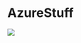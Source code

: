 # AzureStuff
<a href="https://portal.azure.com/#create/Microsoft.Template/uri/https://raw.githubusercontent.com/azure/azure-quickstart-templates/master/201-web-app-sql-database/azuredeploy.json" target="_blank">
    <img src="http://azuredeploy.net/deploybutton.png"/>
</a>
